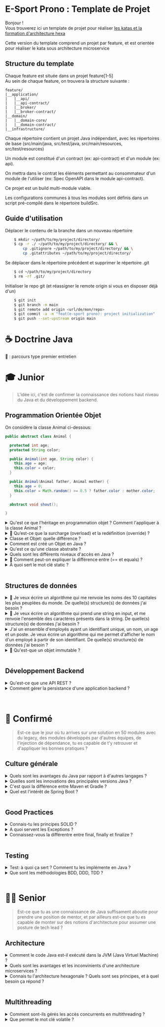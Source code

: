 # E-Sport Prono : Template de Projet

Bonjour !  
Vous trouverez ici un template de projet pour réaliser [les katas et la formation d'architecture hexa](https://gitlab.com/exalt-it-dojo/labo/architecture-hexa)  

Cette version du template comprend un projet par feature, et est orientée pour réaliser le kata sous architecture microservice

## Structure du template

Chaque feature est située dans un projet feature[1-5]  
Au sein de chaque feature, on trouvera la structure suivante :

    feature/
    |__application/
    |   |__api/
    |   |__api-contract/
    |   |__broker/
    |   |__broker-contract/
    |__domain/
    |   |__domain-core/
    |   |__domain-contract/
    |__infrastructure/

Chaque répertoire contient un projet Java indépendant, avec les répertoires de base (src/main/java, src/test/java, src/main/resources, src/test/resources)

Un module est constitué d'un contract (ex: api-contract) et d'un module (ex: api).

On mettra dans le contrat les éléments permettant au consommateur d'un module de l'utiliser (ex: Spec OpenAPI dans le module api-contract).

Ce projet est un build multi-module viable.  

Les configurations communes à tous les modules sont définis dans un script pré-compilé dans le répertoire buildSrc.

## Guide d'utilisation

Déplacer le contenu de la branche dans un nouveau répertoire

```bash
    $ mkdir ~/path/to/my/project/directory/
    $ cp -r ./ ~/path/to/my/project/directory/ && \
        cp .gitignore ~/path/to/my/project/directory/ && \
        cp .gitattributes ~/path/to/my/project/directory/
```

Se déplacer dans le répertoire précédent et supprimer le répertoire .git
```bash    
    $ cd ~/path/to/my/project/directory
    $ rm -rf .git/
```

Initialiser le repo git (et réassigner le remote origin si vous en disposer déjà d'un)

```bash
    $ git init
    $ git branch -m main
    $ git remote add origin <url/de/mon/repo>
    $ git commit -a -m "feat(e-sport prono): project initialization"
    $ git push --set-upstream origin main
```

# ☕ Doctrine Java


🔴 : parcours type premier entretien

# 🎓 Junior

> L'idée ici, c'est de confirmer la connaissance des notions haut niveau du Java et du développement backend. 

## Programmation Orientée Objet

On considère la classe Animal ci-dessous:

```java
public abstract class Animal {

  protected int age;
  protected String color;

  public Animal(int age, String color) {
    this.age = age;
    this.color = color;
  }

  public Animal(Animal father, Animal mother) {
    this.age = 0;
    this.color = Math.random() >= 0.5 ? father.color : mother.color;
  }

  abstract void shout();

}
```


<details>
<summary>Qu'est ce que l'héritage en programmation objet ? Comment l'appliquer à la classe Animal ?</summary>
<br>

L'héritage  permet de créer des hiérarchies de classes, en faisant des classes dérivées à partir de classes parents. Les classes dérivées **héritent** de tous les attributs et comportement des classes parentes, et peuvent modifier leur comportement, les spécialiser, les enrichir, ...

> Par exemple, si ton programme gère des Chats et des Chiens, comment tu mets en place de l'héritage pour factoriser ton code ?


```java
public class Cat extends Animal {

  public Cat(int age, String color) {
    super(age, color);
  }

  void shout() {
    System.out.println("meow");  
  }
}
```

```java
public class Dog extends Animal {

  public Dog(int age, String color) {
    super(age, color);
  }

  void shout() {
    System.out.println("wouf");  
  }

}
```

</details>


<details>
<summary>🔴 Qu’est-ce que la surcharge (overload) et la redéfinition (override) ? </summary> 
<br>

- **Override :** redéfinition d'une méthode héritée dans une sous-classe pour en modifier le comportement. C'est l'implémentation du concept orienté-objet du **polymorphisme**

> La classe Animal ci-dessus définit une méthode `shout()`, dont le comportement diffère selon que l'animal soit un Chien ou un Chat (le premier aboie, le second miaule).


- **Overload (surcharge) :** plusieurs méthodes avec même nom et valeur de retour, mais des des arguments différents.

> La classe Animal a deux constructeurs: le premier pour créer un animal à partir d'attributs. Le deuxième pour créer un animal à partir de deux animaux parents.
> Le premier constructeur permet d'instancier un animal _ex-nihilo_, le second permet de simuler la naissance d'un nouvel individu avec 2 parents.


</details>

<details>
<summary> Classe et Objet: quelle différence ?</summary>
<br>

**Une classe est un modèle ou un plan** qui décrit les propriétés et le comportement d'un ensemble d'objets qui partagent les mêmes caractéristiques. Une classe contient des attributs (variables) et des méthodes (fonctions) qui décrivent comment les objets de cette classe doivent être créés et comment ils interagissent avec le reste du programme.

Un objet est **une instance unique d'une classe**. Lorsqu'un objet est créé, il obtient ses propres valeurs uniques pour les attributs définis dans la classe, et il peut appeler les méthodes de la classe pour effectuer des actions spécifiques.

> La _classe_ `Chien` permet de définir une représentation en java du meilleur ami de l'homme. A partir de cette _classe_, on peut instancier des _objets_ chien ayant tous **une identité propre** (mon chien, celui du voisin, etc.)

</details>

<details>
<summary>Comment est créé un Objet en Java ?</summary>
<br>

Avec le mot clé `new`, la JVM alloue un espace mémoire pour sotcker cette objets dans le tas (heap) qui est initialisé à sa valeur par défaut (0, false, null etc...) et la JVM lui attribue une adresse mémoire pour y accéder
</details>



<details>
<summary>Qu'est ce qu'une classe abstraite ?</summary>
<br>

C'est une classe qui ne peut pas être instanciée, qui contient au moins une méthode abstraite.
Elle est conçue pour être dérivée par des classes concrètes qui implémentent ses méthodes.

> La classe Animal est abstraite, car sa méthode `shout()` est abstraite : elle doît être définie dans une classe dérivée de Animal (Chat, Chien, ...).

</details>

<details>
<summary>Quels sont les différents niveaux d'accès en Java ?</summary>
<br>

il existe trois niveaux d'accès différents qui permettent de contrôler la visibilité des classes, des méthodes et des variables qui sont les suivants :

- **public :** accessible depuis l'extérieur de l'objet.
- **private :** accessible uniquement à l'intérieur de la classe.
- **protected :** accessible depuis le package et les sous-classe qui héritent la classe
- **default :** accessible que depuis le package dans lequel ils sont définis mais pas depuis les packages externes

| Access from                    | Public   | Private  | Protected  |  Default  |
| ------------------------------ | -------- | -------- | ---------- | --------- |
| Same Class                     | Yes      | Yes      | Yes        |  Yes      |
| Same package subclass          | Yes      | No       | Yes        |  Yes      |
| Same packaga non-subclass      | Yes      | No       | Yes        |  Yes      |
| Different package subclass     | No       | No       | Yes        |  Yes      |
| Different package non-subclass | No       | No       | No         |  Yes      |


</details>

<details>
<summary> 🔴 Comment peut-on expliquer la différence entre (== et equals) ?</summary>
<br>

**==** c'est un opérateur qui compare les adresses mémoires de 2 objets, il est souvent utilisé pour comparer les types primitifs (int, float, double, char etc..), et **equals()** est une méthode de la classe Object qui compare les valeurs de deux 2 objets plutôt que leurs références.

Ce shéma ci-dessous résume la différence entre (== et equals) : 

![image info](./assets/defference-entre-equals-et-==.png)

Exemple :
```java
public class Exemple{ 
    public static void main(String[] args) 
    { 
        String s1 = new String("ExaltIT"); 
        String s2 = new String("ExaltIT"); 
        // output : false
        System.out.println(s1 == s2); 

        // output : true
        System.out.println(s1.equals(s2)); 
    } 
}
```
</details>

<details>
<summary>À quoi sert le mot clé static ? </summary>
<br>

```java
public abstract class Animal {

  protected int age;
  protected String color;

  public Animal(int age, String color) {
    this.age = age;
    this.color = color;
  }

  public Animal(Animal father, Animal mother) {
    this.age = 0;
    this.color = Math.random() >= 0.5 ? father.color : mother.color;
  }

  public abstract int getPopulation();

  public abstract void shout();

}

public class Cat extends Animal {

  public static int population = 0;

  public Cat(int age, String color) {
    super(age, color);
    this.population += 1;
  }

  public static int getPopulation() {
    return population;
  }

  public void shout() {
    System.out.println("meow");
  }
}
```

Marquer des attributs ou méthodes comme _"statique"_, ou _"de classe"_. Ces attributs/méthodes existent donc au niveau de la classe, et non de ses objets.


**Attribut statique (ou attribut de classe)** : existe indépendement des objets instanciés et permet de contenir des informations relatives aux instances de cette classe.


**Méthode statique (ou méthode de classe)**: C'est une méthode indépendante des objets de la classe dans laquelle elle est définie. Son accès ne nécessite donc pas une instanciation de l'objet mais dépend quand même de son niveau de visibilité.

> Dans cet exemple, on utilise un attribut statique & une méthode statique pour garder trace de la population de chaque espèce animale dans notre environnement, la population étant typiquement un attribut relié à la classe, et non à un individu en particulier.


</details>
<br>


## Structures de données

<details>
<summary> 🔴 Je veux écrire un algorithme qui me renvoie les noms des 10 capitales les plus peuplées du monde. De quelle(s) structure(s) de données j'ai besoin ?</summary>
<br>

Une `list` de villes. Les villes ont un nom et une population.

On choisit une `list` car ses éléments peuvent être triés, et accedés par indice en temps constant.

Dans le cas présent, on trie les villes par population en ordre croissant, et on prend les 10 dernières villes de la liste.

> En Java, 2 exemples de classes implémentant l'interface `list` sont les `ArrayList` et `LinkedList`

![liste-example](assets/liste.png)


</details>

<details>
<summary>🔴 Je veux écrire un algorithme qui prend une string en input, et me renvoie l'ensemble des caractères présents dans la string. De quelle(s) structure(s) de données j'ai besoin ?</summary>
<br>

Un `set` de caractère est le plus adapté.

On choisit un `set` car les éléments n'ont pas de notion d'ordre, ni de quantité, et on ne veut pas de doublons. C'est la structure la plus adaptée.

> En Java, 2 exemples de classes implémentant l'interface `set` sont les `TreeSet` et `HashSet`

![set](assets/set.png)

</details>


<details>
<summary> J'ai un ensemble d'employés ayant un identifiant unique, un nom, un age et un poste. Je veux écrire un algorithme qui me permet d'afficher le nom d'un employé à partir de son identifiant. De quelle(s) structure(s) de données j'ai besoin ? </summary>
<br>

Une `map` d'employés, utilisant l'identifiant de chaque employé comme clé. L'identifiant peut être utilisé comme clé car **unique**. La `map` permet **d'accéder à un objet en temps constant** à partir de la clé de cet objet, un vrai avantage par rapport à une `list` qui nous demande de faire un parcours.
 
> En Java, 2 exemples de classes implémentant l'interface `map` sont les `HashMap` et `TreeMap`

</details>




<details>
<summary>🔴 Qu'est-que un objet immutable ? </summary>
<br>

En Java, un objet immutable est un objet dont l'état ne peut pas être modifié après sa création. Cela signifie que les valeurs de ses propriétés ne peuvent pas être modifiées après leur initialisation. Au lieu de cela, une nouvelle instance de l'objet est créée avec la nouvelle valeur.

La classe `String` est un exemple de classe immutable en Java. Lorsqu'un objet String est créé, sa valeur ne peut pas être modifiée. Si une méthode tente de modifier la valeur d'une String, une nouvelle instance de String sera créée.

exemple:

```java
String s1 = "Hello";
String s2 = s1.concat(" World");

System.out.println(s1); // Hello
System.out.println(s2); // Hello World
```

Dans cet exemple, nous avons créé un objet String immutable avec la valeur "Hello". Ensuite, nous avons appelé la méthode `concat()` sur l'objet `s1` pour lui ajouter la valeur " World". Cependant, au lieu de modifier l'objet `s1`, une nouvelle instance de String avec la valeur "Hello World" a été créée et affectée à la variable `s2`. L'objet `s1` est resté inchangé et conserve sa valeur initiale "Hello".


</details>

<br>


## Développement Backend

<details>
<summary> Qu'est-ce que une API REST ?</summary>
<br>
REST (REpresentational State Transfer) est une architecture basée sur les resources et les actions pour la communication entre le client et le serveur en stateless (on garde pas l'état de la resource entre les requête), elle est basé sur le protocole HTTP en utilisant ses verbes (GET, POST, PUT, PATCH et DELETE) pour manipuler les resources, elle utlise généralement le format JSON pour la réception et l'envoi des données car c'est un format qui est léger et lisible par tous les langages de programmation, dans les reponse on peut trouver des codes sigificatifs par exemple : 
- 200, 201 etc... pour indiquer que les requête est bien passée
- 400, 401 etc... généralement pour indiquer qu'il y a des erreurs côté client
- 500, 502 etc... des erreurs côté serveur


> **🔴 Notions à valider:**
> * Protocole HTTP : verbes, statut de retours
> * stateless
> * formats de données: json, xml, ...

<br>
</details>


<details>
<summary>Comment gérer la persistance d'une application backend ?</summary>
<br>

Avec une **base de données** _(et/ou un filesystem)_.

<details>
<summary>Différence entre SQL et NoSQL ?</summary>
<br>

- **SQL (Structured Query Language)** est un langage de requête utilisé pour accéder et manipuler des bases de données **relationnelles**. Les données sont stockées dans des tables qui ont des relations définies entre elles. SQL est souvent utilisé pour les applications qui nécessitent des transactions complexes, des contraintes de données et une forte cohérence

> exemples: PostgreSQL, MySQL, SQLite

- **NoSQL (Not Only SQL)** est un terme générique qui désigne des bases de données qui ne suivent pas le modèle relationnel de SQL. Les données sont stockées sous forme de **documents**, de **clés-valeurs**, de **graphes** ou de **colonnes**. NoSQL est souvent utilisé pour les applications qui nécessitent une grande évolutivité, une grande disponibilité et une faible cohérence. NoSQL est également adapté aux données semi-structurées ou non structurées, telles que les données JSON ou XML

> exemples: MongoDB, Cassandra

<br>
</details>

<details>
<summary>Qu'est ce qu'un ORM ?</summary>
<br>

**ORM (Object-Relational Mapping)**, il s'agit d'une technique de programmation qui permet de faire correspondre des objets issus d'un langage de programmation orienté objet (comme Java, Python) à des tables dans une base de données relationnelle. L'ORM permet ainsi de manipuler les données de la base de données à travers des objets dans le langage de programmation, sans avoir à écrire des requêtes SQL.
L'ORM les plus courant utilisé pour Java est **Hibernate**
</details>

<br>
</details>
<br>


<br>


# 🧪 Confirmé

> Est-ce que le jour où tu arrives sur une solution en 50 modules avec du legacy, des modules développés par d'autres équipes, de l'injection de dépendance, tu es capable de t'y retrouver et d'appliquer les bonnes pratiques ?

## Culture générale

<details>
<summary>Quels sont les avantages du Java par rapport à d'autres langages ?</summary>

Java est un langage de programmation orienté objet, il a été fréquemment choisi par les développeurs depuis deux décennies pour plusieurs raisons :

- **Portabilité :** est l'une des principales forces de Java, cela signifie que les programmes écrit en Java s'éxécute de la même manière quelques soit le système d'exploitation (Windows, Linux, macOS, Android etc...) qui dispose d'une **JVM (Java Virtuel Machine)**
- **Sécurité :** Java est conçu avec des fonctionnalités de sécurité telles que la gestion de la mémoire, la vérification des types et l'exécution en sandbox, ce qui permet de prévenir les vulnérabilités et les attaques de sécurité.
- **Performance :** Java est un langage compilé, ce qui signifie qu'il peut fournir des performances élevées par rapport à d'autres langages de programmation interprétés.
- **Gestion de mémoire :** Java gère automatiquement la mémoire allouée aux programmes, ce qui facilite la programmation et évite les fuites de mémoire.
</details>

</details>

<details>
<summary>Quelles sont les innovations des principales versions Java ?</summary>
<br>

Ce sont des versions majeures de la plateforme Java avec des fonctionnalités et améliorations significatives. Voici un aperçu des nouveautés de chaque version :

| Java 8   | Java 11  | Java 17  |
| -------- | -------- | -------- |
| **API Stream :** Séquence d’éléments sur lesquels on peut effectuer un groupe d’opérations de manière séquentielle ou parallèle sur un ensemble d'éléments| **La classe HttpClient :** elle fournit une API moderne pour envoyer et recevoir des requêtes HTTP | **classe scellées (sealled class) :** limiter l’héritage d’une classe mère et lister les sous-classe autorisées à hérité de cette classe en utilisant le mot clé **sealed** |
| **Interface fonctionnelle :** une interface qui contient qu’une seule méthode abstraite exemple (Runnable, ActionListener, Comparable)  | **classe String :** mélioration dans la classe String (stripe, isBlank, streaming Lines, repeat)| amélioration dans la récupération des ressources pour éviter les fuites de mémoire |
| **Lambda Expression :** exprime une instances d'interfaces fonctionnelles elle implémente la seule méthode abstraite de l'interface fonctionnelle | **système de fichiers HTTP :** permet de lire des fichiers directement à partir d'un serveur HTTP sans avoir besoin de bibliothèques externes | Suppression de l'API Appelet |
| **Optional :** son objectif est d'éviter les **NPE** (NullPointerException), il vérifie la présence d'une valeur pour une variable particulière d'un objet| | |


<details><summary>Citez moi quelques fonctions de l'API Stream</summary>
<br>

- **filter :** opération intermédiaire qui renvoi un nouveau flux qui contient les élément qui correspondent au prédicat donné dans le filter (exemple filtrer les listes)
<details><summary>Quelle est la différence entre map et flatMap ?</summary>
<br>

Se sont deux méthodes de l'interface Stream qui sont utilisé pour des opérations de transformation et de mappage d'objets

- **map :** produit une sortie pour une entrée exemple (multiplier tous les éléments de la liste par 2 et renvoyer la liste mise à jour)
- **flatMap :**  renvoie un nombre arbitraire de valeurs en sortie pour chaque valeur d'entréé exemple (obtenir le 1er caractère de toutes les strings présentes dans une liste de strings et renvoyer le résultat sous la forme d’un flux)

Exemple :
```java
public class Main {
    // map
    List<Integer> numbers = Arrays.asList(1, 2, 3, 4, 5);
    
    List<Integer> doubledNumbers = numbers.stream.map(n => n * 2).collect(Collectors.asList());
    // output : Array(2, 4, 6, 8, 10)
    
    // flatMap
    List<String> strings = Arrays.asList("Hello world", "Goodbye world");
    List<String> words = strings.stream()
                            .flatMap(s -> Arrays.stream(s.split(" ")))
                            .collect(Collectors.toList());
    // output : words: ["Hello", "world", "Goodbye", "world"]

}
```
</details>
Ici un exemple d'exercice technique sur l'utilisation de l'API Stream,[voir ici](./example/Interview.java)
</details>
<br/>

</details>



<details>
<summary>C'est quoi la différence entre Maven et Gradle ?</summary>

se sont deux gestionnaires de dépendances pour des projets Java, (avant il faut toujours télécharger des jar et les intégrer au projet java), le tableau ci-dessous résume leurs différences :

| Différence   | Maven   | Gradle |
| -------- | -------- | -------- |
| **Config :** | XML (pom.xml) | Groovy ou Kotlin |
| **Flexibilité et performances :** | suit une approche plus linéaire qui peut conduire à des temps de contrustion plus longs | Gradle est plus flexible et plus performant que Maven car il se charge des tâches et des projets plus complexe |
| **Langages :** | Java | Java, Kotlin, Groovy, Scala, C++ etc... |
</details>

</details>
</details>








<details>
<summary>Quel est l'intérêt de Spring Boot ?</summary>
<br>

C'est un framework de développement des applications Java, il offre de nombreux avantages notamment :
- Simplifie le développement d’application web java en fournissant des fonctionnalités telles que **l'injection de dépendances**, la sécurité et la gestion des erreurs
- **Autoconfiguration :** c'est l'un des principe de Spring Boot, il fournit une configuration rapide ce qui permet au développeur de se concentrer sur code métier
- **Déploiement facile :** il prend en charge différents types de déploiment tels que le déploiment sur un conteneur docker, sur un serveur d'application ou un serveur cloud
- **Écosystème :** Spring Boot dispose d'un écosystème riche et dynamique qui offre de nombreux outils et bibliothèques tiers pour faciliter le développement d'applications Java

<details>
<summary>Qu'est-ce que l'injection de dépendance ?</summary>
<br>

C'est un concept clé de Spring Boot qui facilite la gestion des dépendances entre les composants d'une application, ça consiste à fournir automatiquement les dépendances nécessaire pour la configuration et le démarrage rapide d'un projet java. Spring Boot dispose des annocations tels que `@Component`, `@Service` qui indiquent que les classes annotées sont gérées par Spring et quelle sont automatiquement injectées au moment de l'exécution
</details>

<details>
<summary>Qu'apporte les Starter de Spring boot ?</summary>
<br>

Les Starters de Spring Boot permettent de configurer et simplifier la mise en place d'un projet Spring en fournissant les dépendances de base pour fonctionner.

<details>
<summary>Citez moi un exemple de Starter ?</summary>
<br>

Le starter **JPA (Java Persistence API)** fournit des dépendances pour la mise en œuvre de la persistence des données. Il comprend des bibliothèques telles que **Hibernate** qui est un ORM (Object Relation Mapping)qui simplifie la transformation des tabales d'une base de données en objet Java
</details>
</details>
</details>

<br>

## Good Practices


<details>
<summary>Connais-tu les principes SOLID ?</summary>
<br>

Les principes SOLID sont un ensemble de cinq principes de conception de logiciels qui visent à améliorer la qualité et la maintenabilité du code:

- **Single Responsability :** 1 classe = 1 responsabilité = 1 use case.
> Une classe ne devrait avoir qu’une seule raison de changer.
> Si ma classe fait plusieurs choses, c'est que sa responsabilité est trop importante et la classe deviendra inévitablement trop complexe.
On comprend toujours avec un exemple 

```java
public class Customer
{
    public int id;
    public string name;
    public bool active;
  
    public void activateCustomer() {
        this.active = true;
    }

    public void inactivateCustomer() {
        this.active = false;
    }

    public void addCustomer() {
        // Some implementation here (database) ...
    }

    public void deleteCustomer() {
        // Some implementation here (database) ...
    }
}
```
Dans cet exemple, la classe `User` ne respecte le principe **Single Responsability** car elle gère deux responsabilités, les **règles de gestion** et la **persistance de la base de données**.

Un bon exemple :
```java 
public class Customer
{
    public int id;
    public string name;
    public bool active;
  
    public void activateCustomer() {
        this.active = true;
    }

    public void inactivateCustomer() {
        this.active = false;
    }
}
```

```java
public class CustomerRepository
{
    public void addCustomer(Customer customer)
    {
        // Some implementation here (database) ...
    }

    public void deleteCustomer(Customer customer)
    {
        // Some implementation here (database) ...
    }
}
```

Ici le principe est bien appliqué car les responsabilités ont été réparties et chaque classe n’a qu’une seule raison de changer.

- **Open / Close :** ouvert à l'extension, fermé à la modification. 
> Concrètement, un code écrit n'est pas censé être modifié, mais étendu / spécialisé par la création de classes dérivées ou d'interfaces. C'est un concept assez extrême, rarement appliqué à la lettre mais important à garder en tête.

Mauvais exemple :

```java 
public enum PaymentMethod {
    VisaCard,
    MasterCard,
    Cash,
}
```

```java 
public class PaymentService
{
    public PaymentMethod paymentMethod;


    public void ProcessPayment()
    {

        if (PaymentMethod == PaymentMethod.VisaCard)
        {
            // Some implementation here
        }
        else if (PaymentMethod == PaymentMethod.MasterCard)
        {
            // Some implementation here
        }
        else if (PaymentMethod == PaymentMethod.Cash)
        {
            // Some implementation here
        }

        // Some implementation here
    }
}
```

Le code ici est ouvert à la modification, si un nouveau mode de paiement est ajouté, la classe doit être modifiée, ça respecte donc pas le principe **d'Open/Close**.

Un bon exemple :
```java
public interface IPaymentMethod
{
    void processPayment();
}
```


```java
public class VisaCardPayment implements IPaymentMethod
{
    public void processPayment() {
        // Some implementation here (VisaCardPayment)
    }
}
```


```java
public class MasterCardPayment implements IPaymentMethod
{
    public void processPayment() {
        // Some implementation here (MasterCardPayment)
    }
}
```


```java
public class CashPayment implements IPaymentMethod
{
    public void processPayment() {
        // Some implementation here (CashPayment)
    }
}
```


```java
public class PaymentService
{
    private IPaymentMethod paymentMethod;

    public PaymentService(IPaymentMethod paymentMethod) {
        this.paymentMethod = paymentMethod;
    }

    public void ProcessPayment() {
        // Some implementation here
        PaymentMethod.ProcessPayment();
        // Some implementation here
    }
}
```

Le principe est bien respécté dans cet exemple car si un nouveau mode de paiement est ajouté, la classe ne sera pas modifiée.

- **Liskov Substitution :** principe de substitution de Liskov, si le système fonctionne et qu'on ajoute une sous-classe qui hérite d'une autre classe, le système doit continuer à fonctionner 
- **Interface Segregation :** les interfaces doivent être spécifiques aux besoins des clients qui les utilisent, plutôt que de fournir un ensemble de fonctionnalités génériques
> analogue pour les interfaces du principe de single-responsability.
- **Dependency Inversion :** pricnipe d'inversion de dépendances, les modules de haut niveau ne devraient pas avoir à être modifiées lorsqu'un module de bas niveau est modifié, les abstractions doivent dépendre des détails pas l'inverse
> Concept essentiel à maitriser. Un dev java doit être à l'aise avec le concept d'injection de dépendance et comment l'implémenter en java.
</details>


<details>
<summary>A quoi servent les Exceptions ?</summary>
<br>

L'intérêt principal des exceptions est de remonter les erreurs et éviter l'interuption du programme lors de l'exécution.

<details>
<summary>De quelle classe les exceptions héritent-elles  ?</summary>

de la classe **Throwable**

</details>

<details>
<summary>Quels sont les deux principaux types d'exception ?</summary>
<br>

- **Les exceptions vérifiées (checked exceptions) :** Elles héritent de la classe Error et se sont des exceptions qui sont véréfiées au moment de la compilation et qui doient être gérées explicitement dans le code 
- **Les exceptions non vérifiées (unchecked exceptions) :** Elles héritent de RuntimeException, se sont des exceptions d'implémentation et elles n'ont pas besoin d'être déclarée dans la signature de la fonction
</details>
</details>

<details>
<summary>Connaissez-vous la différentre entre final, finally et finalize ?</summary>
<br>

- **final :** c'est un mot clé utilisé en java dans défférents endroits qui sont les suivants : 
    - **classe :** empêche la classe d'être héritée.
    - **method :** empêche la méthode d'être redéfinié dans les classes dérivées.
    - **attribut :** empêche l'attribut d'être modifié.

- **finally :** il est souvent utilisé dans les cas d'exception, le bloc finally sera toujours exécuté qu'une exception soit levée ou pas

- **finalize :** est une méthode de la class Object qui est appélée par le **Garbage Collector** juste avant de libérer l'espace mémoire occupé par l'objet. Par exemple, si un objet a ouvert une connexion à une base de données ou à un fichier, la méthode "finalize" peut être utilisée pour fermer la connexion et libérer les ressources associées
</details>


<br>

## Testing


<details>
<summary>Test: à quoi ça sert ? Comment tu les implémente en Java ?</summary>
<br>

Les testes unitaires ont une grande importance dans le développement des applications, leur objectif est de s'assurer que chaque bout de code fonctionne comme prévu et répond parfaitement aux spécifications et exigences définies par le métier, ils pertmettent également de détecter rapidement les erreurs et les défauts de code avant que l'application soit déployée en production ce qui va réduire les risques et les coûts de maintenance 

Framework de test unitaire: Junit.

Parmis les nouveautés du Junit 5 on peut trouver : 
- **BeforeEach**, **BeforeAll**, **AfterEach**, **AfterAll :** se sont des annotations pour définir l'ordre de l'exécution des testes unitaires
- Testes paramétrés à l'aide de différentes sources de données tels que les fichiers csv, ou des tableaux etc...
- Gérer les exceptions avec la méthode **assertThrow**

</details>


<details>
<summary>Que sont les méthodologies BDD, DDD, TDD ?</summary>
<br>

- **BDD (Behavior Driven Developpement - développement piloté par le comportement) :** est une méthode qui regroupe les équipes fonctionnelles, techniques, et autres participants dans le développement d'un projet informatique en utilisant un langage naturel commun (Gherkin) pour que les équipes métiers exprime clairement le besoin aux développeurs, en écrivant des scénarios qui décrivent le comportement attendu par le système pour que tous les participants aient le même niveau de compréhension des fonctionnalités de l'application
    - **définition du besoin :** les fonctionnels acceuillent le besoin auprès du client
    - **les 3 amigos :** une réunion entre les développeur, fonctionels, PO, testeurs etc..., le but est de discuter et de soulever toutes les questions sur le fonctionnement de l'application et décrire différents scénarios
    - **transformation des scénarios en test :** traduire les scénarios en test en suivant le cycle (Red, Green, Refactor) 
        - **Red :** écrire un test qui échoue
        - **Green :** écrire un test qui réussit
        - **Refactor :** Factoriser le maximum du code possible
    - **développement :** après ses différentes étapes, les développeurs sont censé comprendre le besoin du clients donc ils attaquent le développement des focntionnalités
-  **DDD (Domain Driven Design - Conception piloté par le domaine) :** est une méthode de développement logiciel qui se concentre sur la modélisation du domaine métier de l'application (nom de classe, champs, méthodes) qui doivent refléter le métier et qu'une personne métier soit capable de comprendre ce que va faire le code
- **TDD (Test Driven Developpement - développement piloté par les testes) :** est une méthode de développement logiciel qui se concentre sur l'écriture des tests unitaires avant l'implimentation du code. Le test échoue initialement, puis le développeur écrit le code minimal nécessaire pour faire passer le test, ensuite il fera un maximum de refactoring pour rendre le code plus lisible et maintenable. Le TDD permet de garantir que le code produit est testé et fiable et éviter les bugs dès le début de développement 
</details>


</details>

<br>

# 🧙‍♂️ Senior

> Est-ce que tu as une connaissance de Java suffisament aboutie pour prendre une position de mentor, et par ailleurs est-ce que tu es capable de monter sur des notions d'architecture pour assumer une posture de tech lead ?

## Architecture



<details>
<summary>Comment le code Java est-il exécuté  dans la JVM (Java Virtuel Machine) ?</summary>
<br>

Quelque soit le système d'exploitation (windows, Linux, macOS etc...) le code Java est exécuté de la même manière grâce à sa **JVM (Java Virtuel Machine)** en suivant un processus appelé "compilation Just-In-Time" (JIT). Ce processus se déroule en plusieurs étapes :
- **Compilation du code source :** Le code source Java est compilé en bytecode Java (.class) grâce au compilateur **Javac** (Java Compilateur)
- **Chargement du bytecode :** La JVM charge le **bytecode** dans sa mémoire
- **Vérification du bytecode :** La JVM vérifie que le bytecode est conforme aux règles de sécurité de Java
- **Interprétation :** Le bytecode est interprété par la JVM en langage machine
- **Compilation JIT :** Au fil de l'exécution, la JVM analyse le bytecode et identifie les parties de code qui sont exécutées fréquemment. Ces parties de code sont compilées en code machine natif pour améliorer les performances
- **Exécution :** Le code compilé est exécuté par la JVM
</details>

<details>
<summary>Quels sont les avantages et les inconvinients d'une architecture microservices ?</summary>
<br>

C'est une approche de conception logicielle où une application est divisée en plusieurs services indépendants qui communiquent via des API ou des message broker (par exemple Kafka ou RabbitMQ). Chaque service répond à un besoin métier spécifique et déployé indépendament des autres services, parmi les avantages de cette architecture on trouve : 
- **Évolutivité  :** il est possible d'ajouter ou de supprimer un service sans perturber le fontionnement de l'application
- **Fiabilité :** En cas de panne d'un service, les autres continueront de fonctionner, celà réduit le risque de panne de l'application dans son ensemble
- **Flexibilité :** Les microservices permettent de choisir la technologie la plus adaptée pour chaque service. Par exemple, un service peut être développé en Java, un autre en Python etc...
- **Déploiement continu :** chaque service est déployé indépendamment des autres, ce qui permet de mettre à jour ou de corriger un service sans avoir à redéployer toute l'application
- **Rapidité :** Les microservices facilitent le développement rapide et la livraison continue en permettant aux équipes de travailler de manière autonome sur chaque service.

Comme cette architecture a de nombreux avantages, elle a aussi ses incovinients, on trouve par exemple :
<br>

- **Problèmes de communication :** souvent les microservices communiquent entre eux via des API, celà peut causer des problèmes de disponibilité et de sécurité 
- **Tests plus complexes :**  Les tests des microservices sont plus complexes, car chaque service doit être testé individuellement, ainsi que les interactions entre les différents services
- **Coût de déploiement :** cette architecture peut être coûteuse en termes de déploiement car chaque service nécessite des ressources indépendantes
</details>

<details>
<summary>Connais tu l'architecture hexagonale ? Quels sont ses principes, et à quel besoin ça répond ?</summary>
<br>

Principes:
* séparer la logique métier des dépendances techniques (persistances de données, système de fichiers, API externes etc...)
* tester le code métier en isolation de ses éventuels systèmes d’exécution et bases de données.
* protéger mon code métier. Le jour où je dois le faire évoluer, je n'ai pas besoin de m'inquiéter des compatibilités avec mon framework d'API, mon ORM, ma base de donnée ...

En conséquent, le code est séparé en trois parties:
- **métier / domaine :** hexagone central qui représente le noyau de l'application, qui contient toute la logique métier et les règles de l'entreprise
- **ports primaires :** comment le métier est mis à disposition (ex: API, CLI, message broker, ...)

- **ports secondaires :** qu'est ce que l'application a besoin pour fonctionner ? (ex : base de données, fichiers système, API externes, ...)
</details>

<br>

## Multithreading

<details>
<summary>Comment sont-ils gérés les accès concurrents en multithreading ?</summary>
<br>

Dans un contexte **multithreading**, plusieurs threads peuvent s'exécuter simultanément et cela peut  causer des problèmes de concurrence lorsque plusieurs threads accèdent simultanément à des ressources partagées.

Pour résoudre ces problèmes de concurrence, Java fournit deux mécanismes principaux : les **verrous (locks)** et les **blocs synchronisés (synchronized blocks)**.

Les verrous, permettent de restreindre l'accès à une ressource partagée à un seul thread à la fois. Ils sont gérés par des objets de type `Lock` ou `ReentrantLock`, qui permettent de bloquer et de débloquer l'accès à une ressource partagée. Les verrous sont généralement utilisés lorsque l'on souhaite une plus grande flexibilité et un contrôle plus fin sur la gestion de la concurrence.
<br>

Les blocs synchronisés, sont un autre mécanisme fourni par Java pour résoudre les problèmes de concurrence. Ils permettent de restreindre l'accès à une ressource partagée à un seul thread à la fois en utilisant un **verrou implicite**. Les blocs synchronisés sont plus simples à utiliser que les verrous, mais offrent moins de contrôle et de flexibilité.

Voici un exemple simple pour mieux comprendre l'utilisation des blocs synchronisés :
```java
public class Example {
    private int count = 0;

    public synchronized void increment() {
        count++;
    }

    public synchronized int getCount() {
        return count;
    }
}
```

Dans cet exemple, la classe `Example` a une propriété `count` qui est partagée entre plusieurs threads. Les méthodes `increment()` et `getCount()` sont toutes deux synchronisées en utilisant le mot-clé `synchronized`. Cela signifie que chaque méthode ne peut être exécutée que par un seul thread à la fois.
</details>


<details>
<summary>Que permet le mot clé volatile ?</summary>
<br>

Dans un contexte **multithreading**, on déclare une variable **volatile** si elle est susceptible d’être lue/modifiée (de manière asynchrone) simultanément par plusieurs threads. En effet, la JVM se charge de rafraîchir sa valeur à chaque fois qu’elle est utilisée pour permettre à tous les threads d’accéder à sa plus récente valeur

</details>
